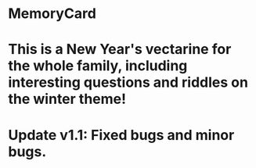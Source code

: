 # MemoryCard
# This is a New Year's vectarine for the whole family, including interesting questions and riddles on the winter theme!
# Update v1.1: Fixed bugs and minor bugs.
